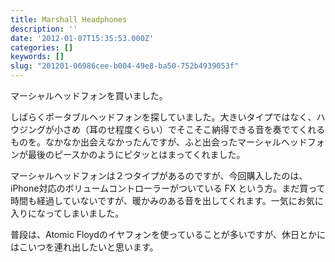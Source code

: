 ```yaml
---
title: Marshall Headphones
description: ''
date: '2012-01-07T15:35:53.000Z'
categories: []
keywords: []
slug: "201201-06986cee-b004-49e8-ba50-752b4939053f"
---
```

マーシャルヘッドフォンを買いました。

しばらくポータブルヘッドフォンを探していました。大きいタイプではなく、ハウジングが小さめ（耳のせ程度くらい）でそこそこ納得できる音を奏でてくれるものを。なかなか出会えなかったんですが、ふと出会ったマーシャルヘッドフォンが最後のピースかのようにピタッとはまってくれました。

マーシャルヘッドフォンは２つタイプがあるのですが、今回購入したのは、iPhone対応のボリュームコントローラーがついている FX という方。まだ買って時間も経過していないですが、暖かみのある音を出してくれます。一気にお気に入りになってしまいました。

普段は、Atomic Floydのイヤフォンを使っていることが多いですが、休日とかにはこいつを連れ出したいと思います。